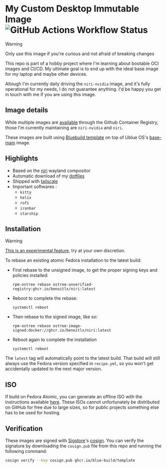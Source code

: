 # My Custom Desktop Immutable Image &nbsp; ![GitHub Actions Workflow Status](https://img.shields.io/github/actions/workflow/status/benoitlx/custom-desktop-image/build.yml)

> [!warning]
> Only use this image if you're curious and not afraid of breaking changes

This repo is part of a hobby project where I'm learning about bootable OCI images and CI/CD. My ultimate goal is to end up with the ideal base image for my laptop and maybe other devices.

Altough I'm currently daily driving the `niri-nvidia` image, and it's fully operational for my needs, I do not guarantee anything. I'd be happy you get in touch with me if you are using this image.

## Image details

While multiple images are [available](https://github.com/benoitlx?tab=packages&repo_name=custom-desktop-image) through the Github Container Registry, those I'm currently maintaining are `niri-nvidia` and `niri`.

These images are built using [Bluebuild template](https://github.com/blue-build/template) on top of Ublue OS's [base-main](https://github.com/ublue-os/main/pkgs/container/base-main) image.

## Highlights

- Based on the [niri](https://github.com/YaLTeR/niri) wayland compositor
- Automatic download of my [dotfiles](https://github.com/benoitlx/dotfiles)
- Shipped with [tailscale](https://tailscale.com/)
- Important softwares :
  - `kitty`
  - `helix`
  - `rofi`
  - `ironbar`
  - `starship`

## Installation

> [!warning]
> [This is an experimental feature](https://www.fedoraproject.org/wiki/Changes/OstreeNativeContainerStable), try at your own discretion.

To rebase an existing atomic Fedora installation to the latest build:

- First rebase to the unsigned image, to get the proper signing keys and policies installed:
  ```
  rpm-ostree rebase ostree-unverified-registry:ghcr.io/benoitlx/niri:latest
  ```
- Reboot to complete the rebase:
  ```
  systemctl reboot
  ```
- Then rebase to the signed image, like so:
  ```
  rpm-ostree rebase ostree-image-signed:docker://ghcr.io/benoitlx/niri:latest
  ```
- Reboot again to complete the installation
  ```
  systemctl reboot
  ```

The `latest` tag will automatically point to the latest build. That build will still always use the Fedora version specified in `recipe.yml`, so you won't get accidentally updated to the next major version.

## ISO

If build on Fedora Atomic, you can generate an offline ISO with the instructions available [here](https://blue-build.org/learn/universal-blue/#fresh-install-from-an-iso). These ISOs cannot unfortunately be distributed on GitHub for free due to large sizes, so for public projects something else has to be used for hosting.

## Verification

These images are signed with [Sigstore](https://www.sigstore.dev/)'s [cosign](https://github.com/sigstore/cosign). You can verify the signature by downloading the `cosign.pub` file from this repo and running the following command:

```bash
cosign verify --key cosign.pub ghcr.io/blue-build/template
```
